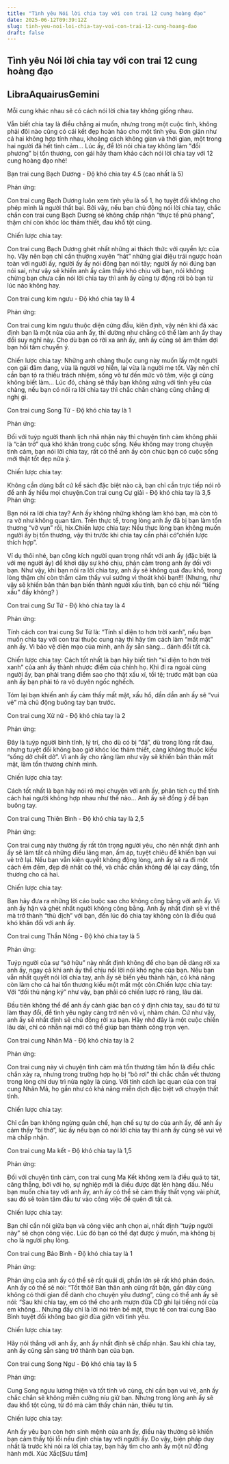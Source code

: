 ```yaml
---
title: "Tình yêu Nói lời chia tay với con trai 12 cung hoàng đạo"
date: 2025-06-12T09:39:12Z
slug: tinh-yeu-noi-loi-chia-tay-voi-con-trai-12-cung-hoang-dao
draft: false
---
```


## Tình yêu Nói lời chia tay với con trai 12 cung hoàng đạo

## LibraAquairusGemini

Mỗi cung khác nhau sẽ có cách nói lời chia tay không giống nhau.

Vẫn biết chia tay là điều chẳng ai muốn, nhưng trong một cuộc tình, không phải đôi nào cũng có cái kết đẹp hoàn hảo cho một tình yêu. Đơn giản như cả hai không hợp tính nhau, khoảng cách không gian và thời gian, một trong hai người đã hết tình cảm... Lúc ấy, để lời nói chia tay không làm "đối phương" bị tổn thương, con gái hãy tham khảo cách nói lời chia tay với 12 cung hoàng đạo nhé!

Bạn trai cung Bạch Dương - Độ khó chia tay 4.5 (cao nhất là 5)

Phản ứng:
 
Con trai cung Bạch Dương luôn xem tình yêu là số 1, họ tuyệt đối không cho phép mình là người thất bại. Bởi vậy, nếu bạn chủ động nói lời chia tay, chắc chắn con trai cung Bạch Dương sẽ không chấp nhận “thực tế phũ phàng”, thậm chí còn khóc lóc thảm thiết, đau khổ tột cùng.

Chiến lược chia tay:

 Con trai cung Bạch Dương ghét nhất những ai thách thức với quyền lực của họ. Vậy nên bạn chỉ cần thường xuyên “hát” những giai điệu trái ngược hoàn toàn với người ấy, người ấy ấy nói đông bạn nói tây; người ấy nói đúng bạn nói sai, như vậy sẽ khiến anh ấy cảm thấy khó chịu với bạn, nói không chừng bạn chưa cần nói lời chia tay thì anh ấy cũng tự động rời bỏ bạn từ lúc nào không hay.

Con trai cung kim ngưu - Độ khó chia tay là 4

Phản ứng: 

Con trai cung kim ngưu thuộc diện cứng đầu, kiên định, vậy nên khi đã xác định bạn là một nửa của anh ấy, thì dường như chẳng có thể làm anh ấy thay đổi suy nghĩ này. Cho dù bạn có rời xa anh ấy, anh ấy cũng sẽ âm thầm đợi bạn hồi tâm chuyển ý.

Chiến lược chia tay: Những anh chàng thuộc cung này muốn lấy một người con gái đảm đang, vừa là người vợ hiền, lại vừa là người mẹ tốt. Vậy nên chỉ cần bạn tỏ ra thiếu trách nhiệm, sống vô tư đến mức vô tâm, việc gì cũng không biết làm… Lúc đó, chàng sẽ thấy bạn không xứng với tình yêu của chàng, nếu bạn có nói ra lời chia tay thì chắc chắn chàng cũng chẳng dị nghị gì.

Con trai cung Song Tử - Độ khó chia tay là 1

Phản ứng:
 
Đối với tuýp người thanh lịch nhã nhặn này thì chuyện tình cảm không phải là “cản trở” quá khó khăn trong cuộc sống. Nếu không may trong chuyện tình cảm, bạn nói lời chia tay, rất có thể anh ấy còn chúc bạn có cuộc sống mới thật tốt đẹp nữa ý.

Chiến lược chia tay: 

Không cần dùng bất cứ kế sách đặc biệt nào cả, bạn chỉ cần trực tiếp nói rõ để anh ấy hiểu mọi chuyện.​​Con trai cung Cự giải - Độ khó chia tay là 3,5
Phản ứng: 

Bạn nói ra lời chia tay? Anh ấy không những không làm khó bạn, mà còn tỏ ra vờ như không quan tâm. Trên thực tế, trong lòng anh ấy đã bị bạn làm tổn thương “vỡ vụn” rồi, hix.Chiến lược chia tay: Nếu thực lòng bạn không muốn người ấy bị tổn thương, vậy thì trước khi chia tay cần phải có“chiến lược thích hợp”. 

Ví dụ thôi nhé, bạn công kích người quan trọng nhất với anh ấy (đặc biệt là với mẹ người ấy) để khơi dậy sự khó chịu, phản cảm trong anh ấy đối với bạn. Như vậy, khi bạn nói ra lời chia tay, anh ấy sẽ không quá đau khổ, trong lòng thậm chí còn thầm cảm thấy vui sướng vì thoát khỏi bạn!!! (Nhưng, như vậy sẽ khiến bản thân bạn biến thành người xấu tính, bạn có chịu nổi “tiếng xấu” đấy không? )

Con trai cung Sư Tử - Độ khó chia tay là 4

Phản ứng: 

Tính cách con trai cung Sư Tử là: “Tính sĩ diện to hơn trời xanh”, nếu bạn muốn chia tay với con trai thuộc cung này thì hãy tìm cách làm “mất mặt” anh ấy. Vì bảo vệ diện mạo của mình, anh ấy sẵn sàng… đánh đổi tất cả.

Chiến lược chia tay: Cách tốt nhất là bạn hãy biết tính “sĩ diện to hơn trời xanh” của anh ấy thành nhược điểm của chính họ. Khi đi ra ngoài cùng người ấy, bạn phải trang điểm sao cho thật xấu xí, tồi tệ; trước mặt bạn của anh ấy bạn phải tỏ ra vô duyên ngốc nghếch.

Tóm lại bạn khiến anh ấy cảm thấy mất mặt, xấu hổ, dần dần anh ấy sẽ “vui vẻ” mà chủ động buông tay bạn trước.

Con trai cung Xử nữ - Độ khó chia tay là 2

Phản ứng: 

Đây là tuýp người bình tĩnh, lý trí, cho dù có bị “đá”, dù trong lòng rất đau, nhưng tuyệt đối không bao giờ khóc lóc thảm thiết, càng không thuộc kiểu “sống dở chết dở”. Vì anh ấy cho rằng làm như vậy sẽ khiến bản thân mất mặt, làm tổn thương chính mình.

Chiến lược chia tay:
 
Cách tốt nhất là bạn hãy nói rõ mọi chuyện với anh ấy, phân tích cụ thể tính cách hai người không hợp nhau như thế nào… Anh ấy sẽ đồng ý để bạn buông tay.

Con trai cung Thiên Bình - Độ khó chia tay là 2,5

Phản ứng: 

Con trai cung này thường ấy rất tôn trọng người yêu, cho nên nhất định anh ấy sẽ làm tất cả những điều lãng mạn, ấm áp, tuyệt chiêu để khiến bạn vui vẻ trở lại. Nếu bạn vẫn kiên quyết không động lòng, anh ấy sẽ ra đi một cách êm đềm, đẹp đẽ nhất có thể, và chắc chắn không để lại cay đắng, tổn thương cho cả hai.

Chiến lược chia tay: 

Bạn hãy đưa ra những lời cáo buộc sao cho không công bằng với anh ấy. Vì anh ấy hận và ghét nhất người không công bằng. Anh ấy nhất định sẽ vì thế mà trở thành “thù địch” với bạn, đến lúc đó chia tay không còn là điều quá khó khăn đối với anh ấy.

Con trai cung Thần Nông - Độ khó chia tay là 5

Phản ứng:
 
Tuýp người của sự “sở hữu” này nhất định không để cho bạn dễ dàng rời xa anh ấy, ngay cả khi anh ấy thể chịu nổi lời nói khó nghe của bạn. Nếu bạn vẫn nhất quyết nói lời chia tay, anh ấy sẽ biến yêu thành hận, có khả năng còn làm cho cả hai tổn thương kiểu một mất một còn.Chiến lược chia tay: Với “đối thủ nặng ký” như vậy, bạn phải có chiến lược rõ ràng, lâu dài. 

Đầu tiên không thể để anh ấy cảnh giác bạn có ý định chia tay, sau đó từ từ làm thay đổi, để tình yêu ngày càng trở nên vô vị, nhàm chán. Cứ như vậy, anh ấy sẽ nhất định sẽ chủ động rời xa bạn. Hãy nhớ đây là một cuộc chiến lâu dài, chỉ có nhẫn nại mới có thể giúp bạn thành công trọn vẹn.

Con trai cung Nhân Mã - Độ khó chia tay là 2

Phản ứng: 

Con trai cung này vì chuyện tình cảm mà tổn thương tâm hồn là điều chắc chắn xảy ra, nhưng trong trường hợp họ bị “bỏ rơi” thì chắc chắn vết thương trong lòng chỉ duy trì nửa ngày là cùng. Với tính cách lạc quan của con trai cung Nhân Mã, họ gần như có khả năng miễn dịch đặc biệt với chuyện thất tình.

Chiến lược chia tay:
 
Chỉ cần bạn không ngừng quản chế, hạn chế sự tự do của anh ấy, để anh ấy cảm thấy “bí thở”, lúc ấy nếu bạn có nói lời chia tay thì anh ấy cũng sẽ vui vẻ mà chấp nhận.

Con trai cung Ma kết - Độ khó chia tay là 1,5

Phản ứng: 

Đối với chuyện tình cảm, con trai cung Ma Kết không xem là điều quá to tát, căng thẳng, bởi với họ, sự nghiệp mới là điều được đặt lên hàng đầu. Nếu bạn muốn chia tay với anh ấy, anh ấy có thể sẽ cảm thấy thất vọng vài phút, sau đó sẽ toàn tâm đầu tư vào công việc để quên đi tất cả.

Chiến lược chia tay: 

Bạn chỉ cần nói giữa bạn và công việc anh chọn ai, nhất định “tuýp người này” sẽ chọn công việc. Lúc đó bạn có thể đạt được ý muốn, mà không bị cho là người phụ lòng.

Con trai cung Bảo Bình - Độ khó chia tay là 1

Phản ứng: 

Phản ứng của anh ấy có thể sẽ rất quái dị, phần lớn sẽ rất khó phán đoán. Anh ấy có thể sẽ nói: “Tốt thôi! Bản thân anh cũng rất bận, gần đây cũng không có thời gian để dành cho chuyện yêu đương”, cũng có thể anh ấy sẽ nói: “Sau khi chia tay, em có thể cho anh mượn đữa CD ghi lại tiếng nói của em không… Nhưng đấy chỉ là lời nói trên bề mặt, thực tế con trai cung Bảo Bình tuyệt đối không bao giờ đùa giỡn với tình yêu.

Chiến lược chia tay: 

Hãy nói thẳng với anh ấy, anh ấy nhất định sẽ chấp nhận. Sau khi chia tay, anh ấy cũng sẵn sàng trở thành bạn của bạn.

Con trai cung Song Ngư - Độ khó chia tay là 5

Phản ứng:
 
Cung Song ngưu lương thiện và tốt tính vô cùng, chỉ cần bạn vui vẻ, anh ấy chắc chắn sẽ không miễn cưỡng níu giữ bạn. Nhưng trong lòng anh ấy sẽ đau khổ tột cùng, từ đó mà cảm thấy chán nản, thiếu tự tin.

Chiến lược chia tay: 

Anh ấy yêu bạn còn hơn sinh mệnh của anh ấy, điều này thường sẽ khiến bạn cảm thấy tội lỗi nếu định chia tay với người ấy. Do vậy, biện pháp duy nhất là trước khi nói ra lời chia tay, bạn hãy tìm cho anh ấy một nữ đồng hành mới.
Xúc Xắc​[Sưu tầm]​